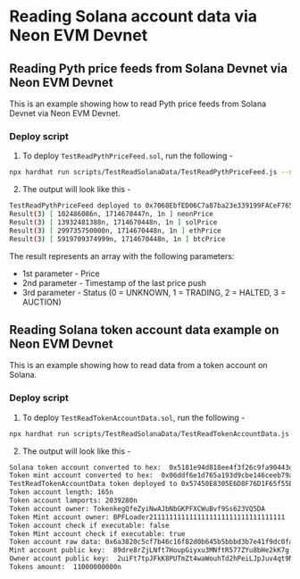 # Reading Solana account data via Neon EVM Devnet

## Reading Pyth price feeds from Solana Devnet via Neon EVM Devnet

This is an example showing how to read Pyth price feeds from Solana Devnet via Neon EVM Devnet.

### Deploy script

1. To deploy `TestReadPythPriceFeed.sol`, run the following -

```sh
npx hardhat run scripts/TestReadSolanaData/TestReadPythPriceFeed.js --network neondevnet
```

2. The output will look like this -

```sh
TestReadPythPriceFeed deployed to 0x7068EbfED06C7a87ba23e339199FACeF76515Df2
Result(3) [ 102486086n, 1714670447n, 1n ] neonPrice
Result(3) [ 13932481388n, 1714670448n, 1n ] solPrice
Result(3) [ 299735750000n, 1714670448n, 1n ] ethPrice
Result(3) [ 5919709374999n, 1714670448n, 1n ] btcPrice
```

The result represents an array with the following parameters:

- 1st parameter - Price
- 2nd parameter - Timestamp of the last price push
- 3rd parameter - Status (0 = UNKNOWN, 1 = TRADING, 2 = HALTED, 3 = AUCTION)

## Reading Solana token account data example on Neon EVM Devnet

This is an example showing how to read data from a token account on Solana.

### Deploy script

1. To deploy `TestReadTokenAccountData.sol`, run the following -

```sh
npx hardhat run scripts/TestReadSolanaData/TestReadTokenAccountData.js --network neondevnet
```

2. The output will look like this -

```sh
Solana token account converted to hex:  0x5181e94d818ee4f3f26c9fa90443d8b894de38fd19eb8274f3747aa1e5c053da
Token mint account converted to hex:  0x06ddf6e1d765a193d9cbe146ceeb79ac1cb485ed5f5b37913a8cf5857eff00a9
TestReadTokenAccountData token deployed to 0x57450E8305E6D8F76D1F65f55Ec0f8faedB7e7E9
Token account length: 165n
Token account lamports: 2039280n
Token account owner: TokenkegQfeZyiNwAJbNbGKPFXCWuBvf9Ss623VQ5DA
Token Mint account owner: BPFLoader2111111111111111111111111111111111
Token account check if executable: false
Token Mint account check if executable: true
Token account raw data: 0x6a3820c5cf7b46c16f82d0b645b5bbbd3b7e41f9dc0fa47f46e6730554aa93f31c5c89b78497f3c4a29bc2890677903b98a697abc284902d54da1a197d308d6100aea68f02000000000000006280f63b331ce511f27b1ee241affc24bce894c2cd5d76082e85811e32d5456b010000000000000000000000000000000000000000000000000000000000000000000000000000000000000000000000000000000000000000
Mint account public key:  89dre8rZjLNft7HoupGiyxu3MNftR577ZYu8bHe2kK7g
Owner account public key:  2uiFt7tpJFkK8PUTmZt4waWouhTd2hPeiLJpJuv4qt9N
Tokens amount:  11000000000n
```
